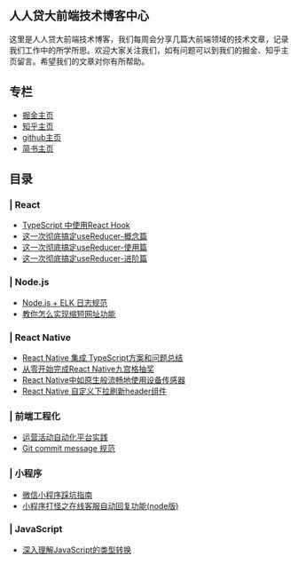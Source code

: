 
## 人人贷大前端技术博客中心

这里是人人贷大前端技术博客，我们每周会分享几篇大前端领域的技术文章，记录我们工作中的所学所思。欢迎大家关注我们，如有问题可以到我们的掘金、知乎主页留言。希望我们的文章对你有所帮助。

## 专栏

* [掘金主页](https://juejin.im/user/5cb690b851882532941dd5d9)
* [知乎主页](https://www.zhihu.com/people/ren-ren-dai-da-qian-duan-ji-zhu-zhong-xin/activities)
* [github主页](https://github.com/rrd-fe)
* [简书主页](https://www.jianshu.com/u/505510c23fbb)

## 目录

### | React

* [TypeScript 中使用React Hook](https://github.com/rrd-fe/blog/blob/master/react/typescript-hooks.md)
* [这一次彻底搞定useReducer-概念篇](https://github.com/rrd-fe/blog/blob/master/react/useReducer-part1.md)
* [这一次彻底搞定useReducer-使用篇](https://github.com/rrd-fe/blog/blob/master/react/useReducer-part2.md)
* [这一次彻底搞定useReducer-进阶篇](https://github.com/rrd-fe/blog/blob/master/react/useReducer-part3.md)

### | Node.js

* [Node.js + ELK 日志规范](https://github.com/rrd-fe/blog/blob/master/nodejs/log-specification.md)
* [教你怎么实现缩短网址功能](https://github.com/rrd-fe/blog/blob/master/nodejs/short-link-generation.md)

### | React Native

* [React Native 集成 TypeScript方案和问题总结](https://github.com/rrd-fe/blog/blob/master/react-native/typescript-integrate.md)
* [从零开始完成React Native九宫格抽奖](https://github.com/rrd-fe/blog/blob/master/react-native/lottery.md)
* [React Native中如原生般流畅地使用设备传感器](https://github.com/rrd-fe/blog/blob/master/react-native/motion-event.md)
* [React Native 自定义下拉刷新header组件](https://github.com/rrd-fe/blog/blob/master/react-native/react-native-pulltorefresh.md)

### | 前端工程化

* [运营活动自动化平台实践](https://github.com/rrd-fe/blog/blob/master/engineering/activity-building-platform.md)
* [Git commit message 规范](https://github.com/rrd-fe/blog/blob/master/git/git-commit-message-norm.md)

### | 小程序

* [微信小程序踩坑指南](https://github.com/rrd-fe/blog/blob/wx_applet_doc/%E5%B0%8F%E7%A8%8B%E5%BA%8F/%E5%BE%AE%E4%BF%A1%E5%B0%8F%E7%A8%8B%E5%BA%8F%E8%B8%A9%E5%9D%91%E6%8C%87%E5%8D%97.md)
* [小程序打怪之在线客服自动回复功能(node版)](https://github.com/rrd-fe/blog/blob/wx_applet_doc/%E5%B0%8F%E7%A8%8B%E5%BA%8F/%E5%B0%8F%E7%A8%8B%E5%BA%8F%E6%89%93%E6%80%AA%E4%B9%8B%E5%9C%A8%E7%BA%BF%E5%AE%A2%E6%9C%8D%E8%87%AA%E5%8A%A8%E5%9B%9E%E5%A4%8D%E5%8A%9F%E8%83%BD(node%E7%89%88).md)

### | JavaScript

* [深入理解JavaScript的类型转换](https://github.com/rrd-fe/blog/blob/master/javascript/data-type-exchange.md)
